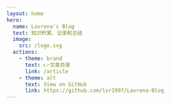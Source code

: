 ```yaml
---
layout: home
hero:
  name: Lavrena's Blog
  text: 知识积累、记录和总结
  image:
    src: /logo.svg
  actions:
    - theme: brand
      text: 👉文章目录
      link: /article
    - theme: alt
      text: View on GitHub
      link: https://github.com/lvr1997/Lavrena-Blog
---
```


<HomeUnderline />